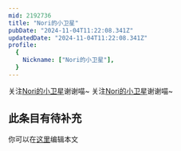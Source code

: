 ```yaml
---
mid: 2192736
title: "Nori的小卫星"
pubDate: "2024-11-04T11:22:08.341Z"
updatedDate: "2024-11-04T11:22:08.341Z"
profile:
  {
    Nickname: ["Nori的小卫星"],
  }
---
```


关注[Nori的小卫星](https://space.bilibili.com/2192736)谢谢喵~ 关注[Nori的小卫星](https://space.bilibili.com/2192736)谢谢喵~

## 此条目有待补充
你可以在[这里](https://github.com/Yuhanawa/VTuber.ICU-Content/edit/master/v/Nori的小卫星/index.md)编辑本文
